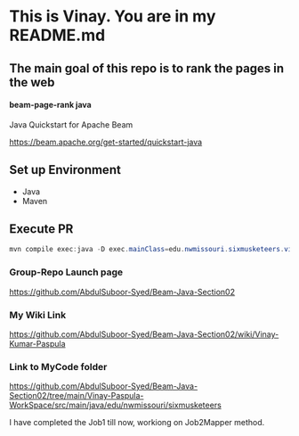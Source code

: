 # This is Vinay. You are in my README.md

## The main goal of this repo is to rank the pages in the web
#### beam-page-rank java

Java Quickstart for Apache Beam

<https://beam.apache.org/get-started/quickstart-java>

## Set up Environment
- Java
- Maven

## Execute PR
```PowerShell
mvn compile exec:java -D exec.mainClass=edu.nwmissouri.sixmusketeers.vineethabatchu.MinimalPageRankVinayPaspula
```

### Group-Repo Launch page
<https://github.com/AbdulSuboor-Syed/Beam-Java-Section02>

### My Wiki Link
<https://github.com/AbdulSuboor-Syed/Beam-Java-Section02/wiki/Vinay-Kumar-Paspula>

### Link to MyCode folder
<https://github.com/AbdulSuboor-Syed/Beam-Java-Section02/tree/main/Vinay-Paspula-WorkSpace/src/main/java/edu/nwmissouri/sixmusketeers>

I have completed the Job1 till now, workiong on Job2Mapper method.
